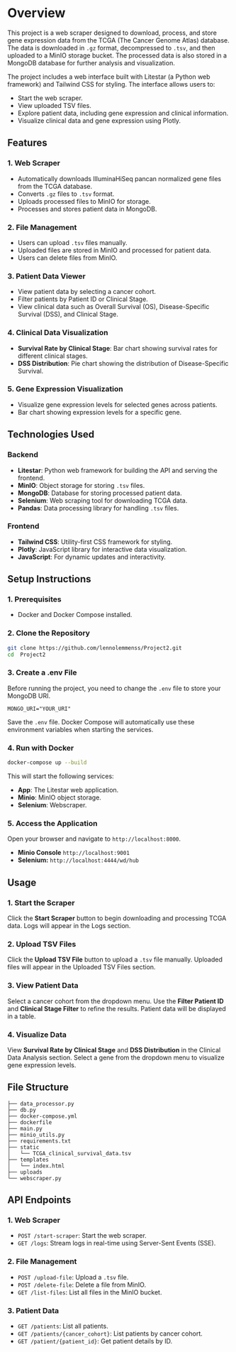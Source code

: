 # Overview
This project is a web scraper designed to download, process, and store gene expression data from the TCGA (The Cancer Genome Atlas) database. The data is downloaded in `.gz` format, decompressed to `.tsv`, and then uploaded to a MinIO storage bucket. The processed data is also stored in a MongoDB database for further analysis and visualization.

The project includes a web interface built with Litestar (a Python web framework) and Tailwind CSS for styling. The interface allows users to:
- Start the web scraper.
- View uploaded TSV files.
- Explore patient data, including gene expression and clinical information.
- Visualize clinical data and gene expression using Plotly.

## Features
### 1. Web Scraper
- Automatically downloads IlluminaHiSeq pancan normalized gene files from the TCGA database.
- Converts `.gz` files to `.tsv` format.
- Uploads processed files to MinIO for storage.
- Processes and stores patient data in MongoDB.

### 2. File Management
- Users can upload `.tsv` files manually.
- Uploaded files are stored in MinIO and processed for patient data.
- Users can delete files from MinIO.

### 3. Patient Data Viewer
- View patient data by selecting a cancer cohort.
- Filter patients by Patient ID or Clinical Stage.
- View clinical data such as Overall Survival (OS), Disease-Specific Survival (DSS), and Clinical Stage.

### 4. Clinical Data Visualization
- **Survival Rate by Clinical Stage**: Bar chart showing survival rates for different clinical stages.
- **DSS Distribution**: Pie chart showing the distribution of Disease-Specific Survival.

### 5. Gene Expression Visualization
- Visualize gene expression levels for selected genes across patients.
- Bar chart showing expression levels for a specific gene.

## Technologies Used
### Backend
- **Litestar**: Python web framework for building the API and serving the frontend.
- **MinIO**: Object storage for storing `.tsv` files.
- **MongoDB**: Database for storing processed patient data.
- **Selenium**: Web scraping tool for downloading TCGA data.
- **Pandas**: Data processing library for handling `.tsv` files.

### Frontend
- **Tailwind CSS**: Utility-first CSS framework for styling.
- **Plotly**: JavaScript library for interactive data visualization.
- **JavaScript**: For dynamic updates and interactivity.

## Setup Instructions
### 1. Prerequisites
- Docker and Docker Compose installed.

### 2. Clone the Repository
```bash
git clone https://github.com/lennolemmenss/Project2.git
cd  Project2 
```


### 3. Create a .env File
Before running the project, you need to change the `.env` file to store your MongoDB URI.

```env
MONGO_URI="YOUR_URI"
```

Save the `.env` file. Docker Compose will automatically use these environment variables when starting the services.


### 4. Run with Docker
```bash
docker-compose up --build
```
This will start the following services:
- **App**: The Litestar web application.
- **Minio**: MinIO object storage.
- **Selenium**: Webscraper.

### 5. Access the Application
Open your browser and navigate to `http://localhost:8000`.

- **Minio Console** `http://localhost:9001`
- **Selenium:** `http://localhost:4444/wd/hub`

## Usage
### 1. Start the Scraper
Click the **Start Scraper** button to begin downloading and processing TCGA data. Logs will appear in the Logs section.

### 2. Upload TSV Files
Click the **Upload TSV File** button to upload a `.tsv` file manually. Uploaded files will appear in the Uploaded TSV Files section.

### 3. View Patient Data
Select a cancer cohort from the dropdown menu. Use the **Filter Patient ID** and **Clinical Stage Filter** to refine the results. Patient data will be displayed in a table.

### 4. Visualize Data
View **Survival Rate by Clinical Stage** and **DSS Distribution** in the Clinical Data Analysis section. Select a gene from the dropdown menu to visualize gene expression levels.

## File Structure
```plaintext
├── data_processor.py
├── db.py
├── docker-compose.yml
├── dockerfile
├── main.py
├── minio_utils.py
├── requirements.txt
├── static
│   └── TCGA_clinical_survival_data.tsv
├── templates
│   └── index.html
├── uploads
└── webscraper.py
```

## API Endpoints
### 1. Web Scraper
- `POST /start-scraper`: Start the web scraper.
- `GET /logs`: Stream logs in real-time using Server-Sent Events (SSE).

### 2. File Management
- `POST /upload-file`: Upload a `.tsv` file.
- `POST /delete-file`: Delete a file from MinIO.
- `GET /list-files`: List all files in the MinIO bucket.

### 3. Patient Data
- `GET /patients`: List all patients.
- `GET /patients/{cancer_cohort}`: List patients by cancer cohort.
- `GET /patient/{patient_id}`: Get patient details by ID.
